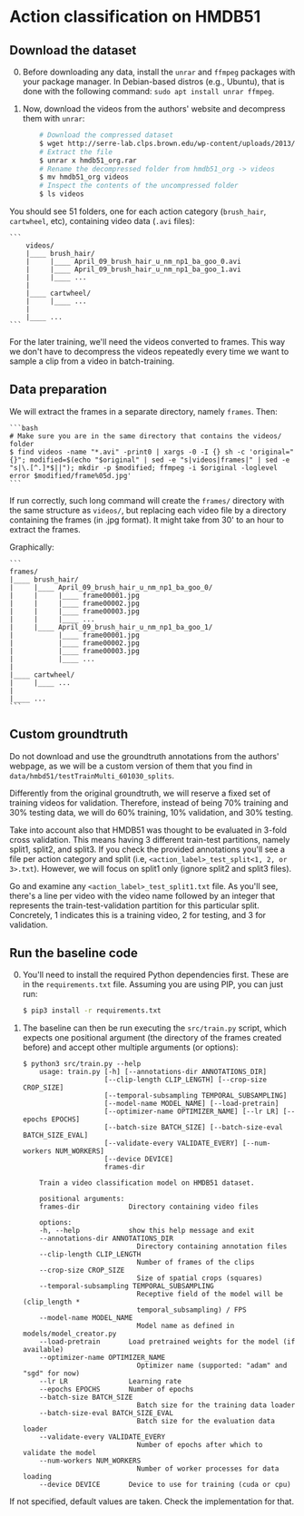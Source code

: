 # Action classification on HMDB51

## Download the dataset

0. Before downloading any data, install the `unrar` and `ffmpeg` packages with your package manager. In Debian-based distros (e.g., Ubuntu), that is done with the following command: `sudo apt install unrar ffmpeg`.

1. Now, download the videos from the authors' website and decompress them with `unrar`:

    ```bash
        # Download the compressed dataset
        $ wget http://serre-lab.clps.brown.edu/wp-content/uploads/2013/10/hmdb51_org.rar
        # Extract the file
        $ unrar x hmdb51_org.rar
        # Rename the decompressed folder from hmdb51_org -> videos
        $ mv hmdb51_org videos
        # Inspect the contents of the uncompressed folder
        $ ls videos
    ```

You should see 51 folders, one for each action category (`brush_hair`, `cartwheel`, etc), containing video data (`.avi` files):

    ```
        videos/
        |____ brush_hair/
        |     |____ April_09_brush_hair_u_nm_np1_ba_goo_0.avi
        |     |____ April_09_brush_hair_u_nm_np1_ba_goo_1.avi
        |     |____ ...
        |
        |____ cartwheel/
        |     |____ ...
        |
        |____ ...
    ```

For the later training, we'll need the videos converted to frames. This way we don't have to decompress the videos repeatedly every time we want to sample a clip from a video in batch-training.

## Data preparation

We will extract the frames in a separate directory, namely `frames`. Then:

    ```bash
    # Make sure you are in the same directory that contains the videos/ folder
    $ find videos -name "*.avi" -print0 | xargs -0 -I {} sh -c 'original="{}"; modified=$(echo "$original" | sed -e "s|videos|frames|" | sed -e "s|\.[^.]*$||"); mkdir -p $modified; ffmpeg -i $original -loglevel error $modified/frame%05d.jpg'
    ```
    
If run correctly, such long command will create the `frames/` directory with the same structure as `videos/`, but replacing each video file by a directory containing the frames (in .jpg format). It might take from 30' to an hour to extract the frames. 

Graphically:

    ```
    frames/
    |____ brush_hair/
    |     |____ April_09_brush_hair_u_nm_np1_ba_goo_0/
    |     |     |____ frame00001.jpg
    |     |     |____ frame00002.jpg
    |     |     |____ frame00003.jpg
    |     |     |____ ...
    |     |____ April_09_brush_hair_u_nm_np1_ba_goo_1/
    |           |____ frame00001.jpg
    |           |____ frame00002.jpg
    |           |____ frame00003.jpg
    |           |____ ...
    |
    |____ cartwheel/
    |     |____ ...
    |
    |____ ...
    ```

## Custom groundtruth

Do not download and use the groundtruth annotations from the authors' webpage, as we will be a custom version of them that you find in `data/hmbd51/testTrainMulti_601030_splits`.

Differently from the original groundtruth, we will reserve a fixed set of training videos for validation. Therefore, instead of being 70% training and 30% testing data, we will do 60% training, 10% validation, and 30% testing.

Take into account also that HMDB51 was thought to be evaluated in 3-fold cross validation. This means having 3 different train-test partitions, namely split1, split2, and split3. If you check the provided annotations you'll see a file per action category and split (i.e, `<action_label>_test_split<1, 2, or 3>.txt`). However, we will focus on split1 only (ignore split2 and split3 files).

Go and examine any `<action_label>_test_split1.txt` file. As you'll see, there's a line per video with the video name followed by an integer that represents the train-test-validation partition for this particular split. Concretely, 1 indicates this is a training video, 2 for testing, and 3 for validation.

## Run the baseline code

0. You'll need to install the required Python dependencies first. These are in the `requirements.txt` file. Assuming you are using PIP, you can just run:

    ```bash
    $ pip3 install -r requirements.txt
    ```

1. The baseline can then be run executing the `src/train.py` script, which expects one positional argument (the directory of the frames created before) and accept other multiple arguments (or options):

    ```
    $ python3 src/train.py --help
        usage: train.py [-h] [--annotations-dir ANNOTATIONS_DIR]
                        [--clip-length CLIP_LENGTH] [--crop-size CROP_SIZE]
                        [--temporal-subsampling TEMPORAL_SUBSAMPLING]
                        [--model-name MODEL_NAME] [--load-pretrain]
                        [--optimizer-name OPTIMIZER_NAME] [--lr LR] [--epochs EPOCHS]
                        [--batch-size BATCH_SIZE] [--batch-size-eval BATCH_SIZE_EVAL]
                        [--validate-every VALIDATE_EVERY] [--num-workers NUM_WORKERS]
                        [--device DEVICE]
                        frames-dir

        Train a video classification model on HMDB51 dataset.

        positional arguments:
        frames-dir            Directory containing video files

        options:
        -h, --help            show this help message and exit
        --annotations-dir ANNOTATIONS_DIR
                                Directory containing annotation files
        --clip-length CLIP_LENGTH
                                Number of frames of the clips
        --crop-size CROP_SIZE
                                Size of spatial crops (squares)
        --temporal-subsampling TEMPORAL_SUBSAMPLING
                                Receptive field of the model will be (clip_length *
                                temporal_subsampling) / FPS
        --model-name MODEL_NAME
                                Model name as defined in models/model_creator.py
        --load-pretrain       Load pretrained weights for the model (if available)
        --optimizer-name OPTIMIZER_NAME
                                Optimizer name (supported: "adam" and "sgd" for now)
        --lr LR               Learning rate
        --epochs EPOCHS       Number of epochs
        --batch-size BATCH_SIZE
                                Batch size for the training data loader
        --batch-size-eval BATCH_SIZE_EVAL
                                Batch size for the evaluation data loader
        --validate-every VALIDATE_EVERY
                                Number of epochs after which to validate the model
        --num-workers NUM_WORKERS
                                Number of worker processes for data loading
        --device DEVICE       Device to use for training (cuda or cpu)
    ```

If not specified, default values are taken. Check the implementation for that.
